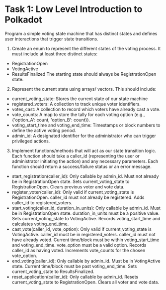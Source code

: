 # Task 1: Low Level Introduction to Polkadot

Program a simple voting state machine that has distinct states and defines user interactions that trigger state transitions.

01. Create an enum to represent the different states of the voting process. It must include at least three distinct states:

- RegistrationOpen
- VotingActive
- ResultsFinalized
The starting state should always be RegistrationOpen state.

02. Represent the current state using arrays/ vectors. This should include:

- current_voting_state: Stores the current state of our state machine
- registered_voters: A collection to track unique voter identifiers.
- votes_cast: A collection to record which voters have already cast a vote.
- vote_counts: A map to store the tally for each voting option (e.g., {'option_A': count, 'option_B': count}).
- voting_start_time and voting_end_time: Timestamps or block numbers to define the active voting period.
- admin_id: A designated identifier for the administrator who can trigger privileged actions.

03. Implement functions/methods that will act as our state transition logic. Each function should take a caller_id (representing the user or administrator initiating the action) and any necessary parameters. Each function should return a success/failure status or an error message.

- start_registration(caller_id): Only callable by admin_id. Must not already be in RegistrationOpen state. Sets current_voting_state to RegistrationOpen. Clears previous voter and vote data.
- register_voter(caller_id): Only valid if current_voting_state is RegistrationOpen. caller_id must not already be registered. Adds caller_id to registered_voters.
- start_voting(caller_id, duration_in_units): Only callable by admin_id. Must be in RegistrationOpen state. duration_in_units must be a positive value. Sets current_voting_state to VotingActive. Records voting_start_time and calculates voting_end_time.
- cast_vote(caller_id, vote_option): Only valid if current_voting_state is VotingActive. caller_id must be in registered_voters. caller_id must not have already voted. Current time/block must be within voting_start_time and voting_end_time. vote_option must be a valid option. Records caller_id as having voted. Increments vote_counts for the chosen vote_option.
- end_voting(caller_id): Only callable by admin_id. Must be in VotingActive state. Current time/block must be past voting_end_time. Sets current_voting_state to ResultsFinalized.
- reset_application(caller_id): Only callable by admin_id. Resets current_voting_state to RegistrationOpen. Clears all voter and vote data.
